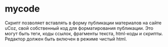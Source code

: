 # mycode
Скрипт позволяет вставлять в форму публикации материалов на сайте uCoz, свой собственный код для форматирования публикации. Это могут быть теги, коды ссылок, фрагменты текста, html-коды и скрипты. Редактор должен быть включен в режиме чистый html.
